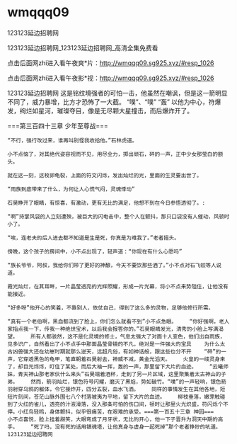 # wmqqq09
123123延边招聘网

123123延边招聘网_123123延边招聘网_高清全集免费看

点击后面网zhi进入看午夜爽*片：http://wmqqq09.sg925.xyz/#resp_1026

点击后面网zhi进入看午夜影*视：http://wmqqq09.sg925.xyz/#resp_1026

123123延边招聘网    这是铭纹境强者的可怕一击，他虽然在嘲讽，但是这一箭明显不同了，威力暴增，比方才恐怖了一大截。    “噗”、“噗”    “轰”    以他为中心，符爆发，绚烂如星河，璀璨夺目，像是无尽颗大星撞击，而后爆炸开了。

===第三百四十三章 少年至尊战===

    “不行，强行改过来，谁再叫别怪我收拾他。”石林虎道。

    小不点恼了，对其绝代姿容视而不见，用尽全力，掷出顽石，砰的一声，正中少女那莹白的额头。

    就在这一刻，这枚卵龟裂，上面的符文闪烁，发出灿烂的光，里面的生灵要出世了。

    “雨族到底带来了什么，为何让人心慌气闷，灵魂悸动”

    石昊睁开了眼睛，有惊喜，有激动，更有无比的满足，他想不到在今日参悟透彻了。:

    “啊”持掌风袋的人立刻遭殃，被巨大的闪电击中，整个人在颤抖，那只口袋没有人催动，风顿时小了。

    “唉，连老夫的后人进去都不知道是生是死，你真是为难我了。”老者摇头。

    傍晚，这个孩子的房间中，小不点出现了，轻声道：“你现在有什么心愿吗”

    “族长爷爷，阿叔，我给你们带了更好的神酿，今天不要饮那些酒了。”小不点对石飞蛟等人说道。

    霞光灿烂，在其耳畔，一片晶莹透亮的光辉照耀，形成一片光幕，将小不点来势阻住，让他没有能接近。

    “好多呀”他开心的笑着，不靠别人，依仗自己，得到了这么多的灵物，足够他修行所需。

    “真有一个老伯啊，黑血都流到了脸上，你们怎么就看不到”小不点急眼。    “你好强啊，老人家指点我一下，传我一种绝世宝术，以后我会报答你的。”石昊眼睛发光，清秀的小脸上写满渴望。    所有人都骇然，这不是化灵境的修士，气息太强大了对面十人变色，他们出自雨族，见多识广，自然看出了小不点手中那面晶莹骨镜的不凡，绝对是一件强大的宝具    为什么太古凶兽强大还在幼崽时期就那么逆天，远超凡俗，有如神话般，跟这些也分不开    “砰”的一声，它穿透黑色的龟甲，笔直朝着石昊射去，神威不减，黄金光滔天。    火皇的一缕灵身来了，却目光烁烁，盯住了某处，而后大袖一挥，轰的一声，那里留下大片的血迹。    “云曦师妹，青天神山那老家伙什么来头”石昊端着酒杯，走到了另一片区域，这里聚集着太古神山的子弟。    然而，箭羽灿烂，银色符号闪耀，磨灭了黑焰，势如破竹。“噗”的一声轻响，银色箭羽射穿乌鸦的躯体，令它接炸开，四分五裂，血水飞洒。    同样的事情发生在其他各地，短短片刻间，苍茫山脉外围七八个村落被夷为平地，留下大片的血迹。    柳枝垂落，嫩芽触碰到了火红的雀儿，透亮的汁液滑落，没入那条可怕的伤口间，顿时让那里火光炽盛，符闪烁个不停。小红鸟轻鸣，身体颤抖，似乎很痛苦，在艰难的承受。===第一百五十三章 神园===    小不点喜悦，脸上挂着甜笑，大眼弯成了月牙状，无比的开心，他一下子晋升为洞天中期的高手。    “死了吗，没有死的话用镇魂塔，让他真身与虚身一起死掉”那个老者狰狞的吼道。123123延边招聘网
